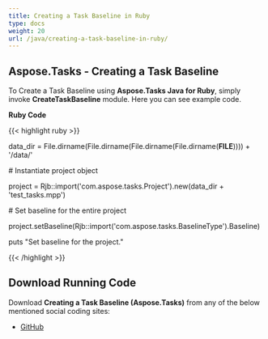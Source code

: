 ```yaml
---
title: Creating a Task Baseline in Ruby
type: docs
weight: 20
url: /java/creating-a-task-baseline-in-ruby/
---
```


## **Aspose.Tasks - Creating a Task Baseline**
To Create a Task Baseline using **Aspose.Tasks Java for Ruby**, simply invoke **CreateTaskBaseline** module. Here you can see example code.

**Ruby Code**

{{< highlight ruby >}}

 data_dir = File.dirname(File.dirname(File.dirname(File.dirname(__FILE__)))) + '/data/'



\# Instantiate project object

project = Rjb::import('com.aspose.tasks.Project').new(data_dir + 'test_tasks.mpp')

\# Set baseline for the entire project

project.setBaseline(Rjb::import('com.aspose.tasks.BaselineType').Baseline)

puts "Set baseline for the project."

{{< /highlight >}}
## **Download Running Code**
Download **Creating a Task Baseline (Aspose.Tasks)** from any of the below mentioned social coding sites:

- [GitHub](https://github.com/aspose-tasks/Aspose.Tasks-for-Java/blob/master/Plugins/Aspose_Tasks_Java_for_Ruby/lib/asposetasksjava/TaskBaselines/createtaskbaseline.rb)
